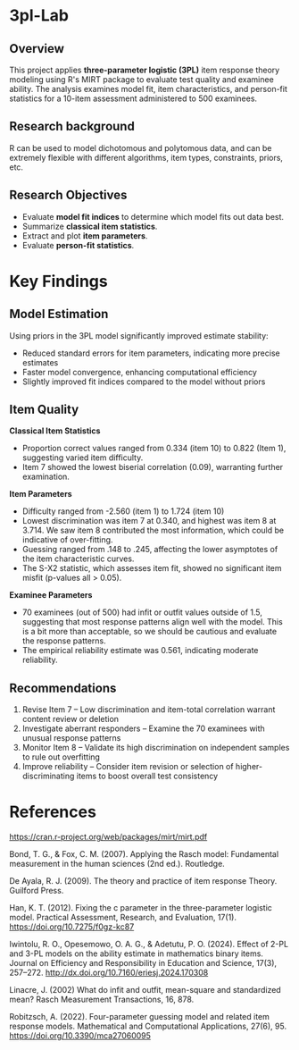 # 3pl-Lab
## Overview

This project applies **three-parameter logistic (3PL)** item response theory modeling using R's MIRT package to evaluate test quality and examinee ability. The analysis examines model fit, item characteristics, and person-fit statistics for a 10-item assessment administered to 500 examinees.

## Research background

R can be used to model dichotomous and polytomous
data, and can be extremely flexible with different algorithms, item
types, constraints, priors, etc.

## Research Objectives
-   Evaluate **model fit indices** to determine which model fits out
    data best.
-   Summarize **classical item statistics**.
-   Extract and plot **item parameters**.
-   Evaluate **person-fit statistics**.
  
#  **Key Findings**

## **Model Estimation**

Using priors in the 3PL model significantly improved estimate stability:
- Reduced standard errors for item parameters, indicating more precise estimates
- Faster model convergence, enhancing computational efficiency
- Slightly improved fit indices compared to the model without priors

## **Item Quality**

**Classical Item Statistics**
-   Proportion correct values ranged from 0.334 (item 10) to 0.822 (Item
    1), suggesting varied item difficulty.
-   Item 7 showed the lowest biserial correlation (0.09), warranting
    further examination.

**Item Parameters**
-   Difficulty ranged from -2.560 (item 1) to 1.724 (item 10)
-   Lowest discrimination was item 7 at 0.340, and highest was item 8 at
    3.714. We saw item 8 contributed the most information, which could
    be indicative of over-fitting.
-   Guessing ranged from .148 to .245, affecting the lower asymptotes of
    the item characteristic curves.
-   The S-X2 statistic, which assesses item fit, showed no significant
    item misfit (p-values all \> 0.05).

**Examinee Parameters**
-   70 examinees (out of 500) had infit or outfit values outside of 1.5,
    suggesting that most response patterns align well with the model.
    This is a bit more than acceptable, so we should be cautious and
    evaluate the response patterns.
-   The empirical reliability estimate was 0.561, indicating moderate
    reliability.
    
## Recommendations
1. Revise Item 7 – Low discrimination and item-total correlation warrant content review or deletion
2. Investigate aberrant responders – Examine the 70 examinees with unusual response patterns
3. Monitor Item 8 – Validate its high discrimination on independent samples to rule out overfitting
4. Improve reliability – Consider item revision or selection of higher-discriminating items to boost overall test consistency

# References

<https://cran.r-project.org/web/packages/mirt/mirt.pdf>

Bond, T. G., & Fox, C. M. (2007). Applying the Rasch model: Fundamental
measurement in the human sciences (2nd ed.). Routledge.

De Ayala, R. J. (2009). The theory and practice of item response Theory.
Guilford Press.

Han, K. T. (2012). Fixing the c parameter in the three-parameter
logistic model. Practical Assessment, Research, and Evaluation, 17(1).
<https://doi.org/10.7275/f0gz-kc87>

Iwintolu, R. O., Opesemowo, O. A. G., & Adetutu, P. O. (2024). Effect of
2-PL and 3-PL models on the ability estimate in mathematics binary
items. Journal on Efficiency and Responsibility in Education and
Science, 17(3), 257–272. <http://dx.doi.org/10.7160/eriesj.2024.170308>

Linacre, J. (2002) What do infit and outfit, mean-square and
standardized mean? Rasch Measurement Transactions, 16, 878.

Robitzsch, A. (2022). Four-parameter guessing model and related item
response models. Mathematical and Computational Applications, 27(6), 95.
<https://doi.org/10.3390/mca27060095>
